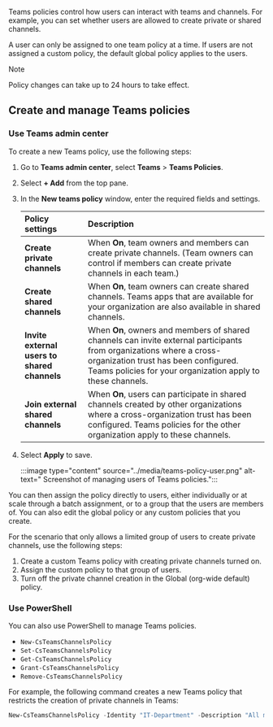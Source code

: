 Teams policies control how users can interact with teams and channels. For example, you can set whether users are allowed to create private or shared channels.

A user can only be assigned to one team policy at a time. If users are not assigned a custom policy, the default global policy applies to the users. 

> [!NOTE]
> Policy changes can take up to 24 hours to take effect.

## Create and manage Teams policies

### Use Teams admin center

To create a new Teams policy, use the following steps:

1. Go to **Teams admin center**, select **Teams** > **Teams Policies**.

2. Select **+ Add** from the top pane.

3. In the **New teams policy** window, enter the required fields and settings.

    |Policy settings|Description|
    |:-----|:----------|
    |**Create private channels**|When **On**, team owners and members can create private channels. (Team owners can control if members can create private channels in each team.)|
    |**Create shared channels**|When **On**, team owners can create shared channels. Teams apps that are available for your organization are also available in shared channels.|
    |**Invite external users to shared channels**|When **On**, owners and members of shared channels can invite external participants from organizations where a cross-organization trust has been configured. Teams policies for your organization apply to these channels.|
    |**Join external shared channels**|When **On**, users can participate in shared channels created by other organizations where a cross-organization trust has been configured. Teams policies for the other organization apply to these channels.|

4. Select **Apply** to save.

    :::image type="content" source="../media/teams-policy-user.png" alt-text=" Screenshot of managing users of Teams policies.":::


You can then assign the policy directly to users, either individually or at scale through a batch assignment, or to a group that the users are members of. You can also edit the global policy or any custom policies that you create.

For the scenario that only allows a limited group of users to create private channels, use the following steps:

1. Create a custom Teams policy with creating private channels turned on.
2. Assign the custom policy to that group of users.
3. Turn off the private channel creation in the Global (org-wide default) policy.

### Use PowerShell

You can also use PowerShell to manage Teams policies.

- ```New-CsTeamsChannelsPolicy```
- ```Set-CsTeamsChannelsPolicy```
- ```Get-CsTeamsChannelsPolicy```
- ```Grant-CsTeamsChannelsPolicy```
- ```Remove-CsTeamsChannelsPolicy``` 

For example, the following command creates a new Teams policy that restricts the creation of private channels in Teams:

```powershell
New-CsTeamsChannelsPolicy -Identity "IT-Department" -Description "All members of the IT-Department" -AllowPrivateChannelCreation:$false
```

